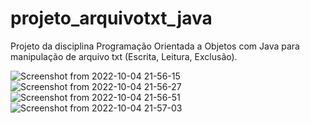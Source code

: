 # projeto_arquivotxt_java
Projeto da disciplina Programação Orientada a Objetos com Java para manipulação de arquivo txt (Escrita, Leitura, Exclusão).

![Screenshot from 2022-10-04 21-56-15](https://user-images.githubusercontent.com/33362130/193957634-9eda88a2-5eb5-4ca1-a95b-8b7ce050cf62.png)
![Screenshot from 2022-10-04 21-56-27](https://user-images.githubusercontent.com/33362130/193957641-a5047b39-6c76-47c5-8337-8d676c0a1c7d.png)
![Screenshot from 2022-10-04 21-56-51](https://user-images.githubusercontent.com/33362130/193957643-7ad850f0-c59e-4a36-923d-5196015ea599.png)
![Screenshot from 2022-10-04 21-57-03](https://user-images.githubusercontent.com/33362130/193957653-d57bba93-db8e-444b-b4b3-e4c3b2f33e62.png)
